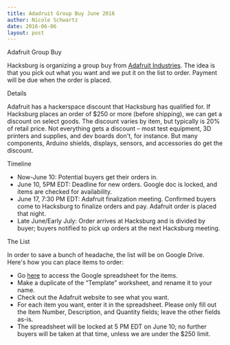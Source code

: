 ```yaml
---
title: Adadruit Group Buy June 2016
author: Nicole Schwartz
date: 2016-06-06
layout: post
---
```


Adafruit Group Buy

Hacksburg is organizing a group buy from [Adafruit Industries](https://www.adafruit.com/). The idea is that you pick out what you want and we put it on the list to order. Payment will be due when the order is placed.

Details

Adafruit has a hackerspace discount that Hacksburg has qualified for. If Hacksburg places an order of $250 or more (before shipping), we can get a discount on select goods. The discount varies by item, but typically is 20% of retail price. Not everything gets a discount – most test equipment, 3D printers and supplies, and dev boards don't, for instance. But many components, Arduino shields, displays, sensors, and accessories do get the discount.

Timeline

  * Now-June 10: Potential buyers get their orders in.
  * June 10, 5PM EDT: Deadline for new orders. Google doc is locked, and items are checked for availability.
  * June 17, 7:30 PM EDT: Adafruit finalization meeting. Confirmed buyers come to Hacksburg to finalize orders and pay. Adafruit order is placed that night.
  * Late June/Early July: Order arrives at Hacksburg and is divided by buyer; buyers notified to pick up orders at the next Hacksburg meeting.

The List

In order to save a bunch of headache, the list will be on Google Drive. Here's how you can place items to order:
  * Go [here](https://docs.google.com/spreadsheets/d/1kYwiL8VUUjOhwPp4ukG80Gye57XLzWO85eTOlvPCW0w/edit#gid=353455354) to access the Google spreadsheet for the items.
  * Make a duplicate of the “Template” worksheet, and rename it to your name.
  * Check out the Adafruit website to see what you want.
  * For each item you want, enter it in the spreadsheet. Please only fill out the Item Number, Description, and Quantity fields; leave the other fields as-is.
  * The spreadsheet will be locked at 5 PM EDT on June 10; no further buyers will be taken at that time, unless we are under the $250 limit.
